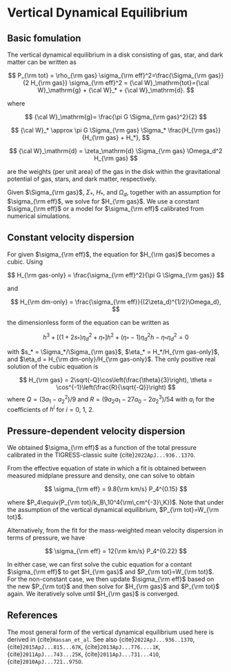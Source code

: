 # Vertical Dynamical Equilibrium

## Basic fomulation

The vertical dynamical equilibrium in a disk consisting of gas, star, and dark matter can be written as

$$
  P_{\rm tot} = \rho_{\rm gas} \sigma_{\rm eff}^2=\frac{\Sigma_{\rm gas}}{2 H_{\rm gas}} \sigma_{\rm eff}^2
  = {\cal W}_\mathrm{tot}={\cal W}_\mathrm{g} + {\cal W}_* + {\cal W}_\mathrm{d}.
$$

where

$$
{\cal W}_\mathrm{g}= \frac{\pi G \Sigma_{\rm gas}^2}{2}
$$

$$
{\cal W}_* \approx \pi G \Sigma_{\rm gas} \Sigma_* \frac{H_{\rm gas}}{H_{\rm gas} + H_*},
$$

$$
{\cal W}_\mathrm{d}  = \zeta_\mathrm{d} \Sigma_{\rm gas} \Omega_d^2 H_{\rm gas}
$$

are the weights (per unit area) of the gas in the disk within the gravitational potential of gas, stars, and dark matter, respectively.  

Given $\Sigma_{\rm gas}$, $\Sigma_*$, $H_*$, and $\Omega_d$, together with an assumption for $\sigma_{\rm eff}$, we solve for $H_{\rm gas}$.
We use a constant $\sigma_{\rm eff}$ or a model for $\sigma_{\rm eff}$ calibrated from numerical simulations.

## Constant velocity dispersion
For given $\sigma_{\rm eff}$, the equation for $H_{\rm gas}$ becomes a cubic. Using

$$
H_{\rm gas-only} = \frac{\sigma_{\rm eff}^2}{\pi G \Sigma_{\rm gas}}
$$

and

$$
H_{\rm dm-only} = \frac{\sigma_{\rm eff}}{(2\zeta_d)^{1/2}\Omega_d},
$$

the dimensionless form of the equation can be written as

$$
h^3 + [(1+2 s_*)\eta_d^2+\eta_*]h^2 + (\eta_*-1)\eta_d^2h -\eta_*\eta_d^2 = 0
$$

with
$s_* = \Sigma_*/\Sigma_{\rm gas}$, $\eta_* = H_*/H_{\rm gas-only}$, and $\eta_d = H_{\rm dm-only}/H_{\rm gas-only}$.
The only positive real solution of the cubic equation is

$$
H_{\rm gas} = 2\sqrt{-Q}\cos\left(\frac{\theta}{3}\right), \theta = \cos^{-1}\left(\frac{R}{\sqrt{-Q}}\right)
$$
where
$Q = (3a_1-a_2^2)/9$ and $R=(9a_2a_1-27a_0-2a_2^3)/54$ with $a_i$ for the coefficients of $h^i$ for $i=0$, 1, 2.

## Pressure-dependent velocity dispersion
We obtained $\sigma_{\rm eff}$ as a function of the total pressure calibrated in the TIGRESS-classic suite {cite}`2022ApJ...936..137O`.

From the effective equation of state in which a fit is obtained between measured midplane pressure and density, one can solve to obtain

$$
\sigma_{\rm eff} = 9.8{\rm km/s} P_4^{0.15}
$$

where $P_4\equiv(P_{\rm tot}/k_B\,10^4{\rm\,cm^{-3}\,K})$. Note that under the assumption of the vertical dynamical equilibrium,
$P_{\rm tot}=W_{\rm tot}$.

Alternatively, from the fit for the mass-weighted mean velocity dispersion in terms of pressure, we have

$$
\sigma_{\rm eff} = 12{\rm km/s} P_4^{0.22}
$$

In either case, we can first solve the cubic equation for a contant $\sigma_{\rm eff}$ to get $H_{\rm gas}$ and $P_{\rm tot}=W_{\rm tot}$. For the non-constant case, we then update $\sigma_{\rm eff}$ based on the new $P_{\rm tot}$ and then solve for $H_{\rm gas}$ and $P_{\rm tot}$ again. We iteratively solve until $H_{\rm gas}$ is converged.

## References

The most general form of the vertical dynamical equilibrium used here is derived in {cite}`Hassan_et_al`.
See also {cite}`2022ApJ...936..137O`, {cite}`2015ApJ...815...67K`, {cite}`2013ApJ...776....1K`,
{cite}`2011ApJ...743...25K`, {cite}`2011ApJ...731...41O`, {cite}`2010ApJ...721..975O`.
